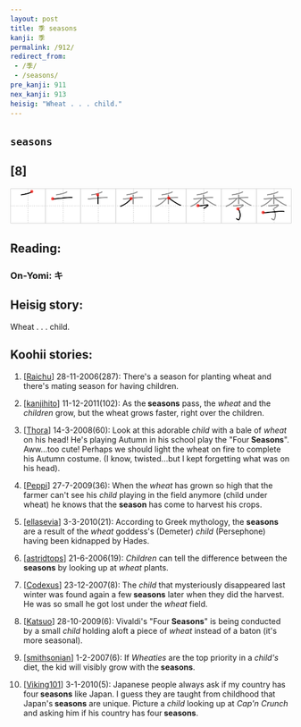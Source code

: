 ```yaml
---
layout: post
title: 季 seasons
kanji: 季
permalink: /912/
redirect_from:
 - /季/
 - /seasons/
pre_kanji: 911
nex_kanji: 913
heisig: "Wheat . . . child."
---
```


## `seasons`

## [8]

<div class="stroke"><img src="../images/E5ADA3.png" /></div>

## Reading:

### On-Yomi: キ

## Heisig story:

Wheat . . . child.

## Koohii stories:

1) [<a href="http://kanji.koohii.com/profile/Raichu">Raichu</a>] 28-11-2006(287): There&#039;s a season for planting wheat and there&#039;s mating season for having children.

2) [<a href="http://kanji.koohii.com/profile/kanjihito">kanjihito</a>] 11-12-2011(102): As the<strong> seasons</strong> pass, the <em>wheat</em> and the <em>children</em> grow, but the wheat grows faster, right over the children.

3) [<a href="http://kanji.koohii.com/profile/Thora">Thora</a>] 14-3-2008(60): Look at this adorable <em>child</em> with a bale of <em>wheat</em> on his head! He&#039;s playing Autumn in his school play the &quot;Four<strong> Seasons</strong>&quot;. Aww...too cute! Perhaps we should light the wheat on fire to complete his Autumn costume. (I know, twisted...but I kept forgetting what was on his head).

4) [<a href="http://kanji.koohii.com/profile/Peppi">Peppi</a>] 27-7-2009(36): When the <em>wheat</em> has grown so high that the farmer can&#039;t see his <em>child</em> playing in the field anymore (child under wheat) he knows that the <strong>season</strong> has come to harvest his crops.

5) [<a href="http://kanji.koohii.com/profile/ellasevia">ellasevia</a>] 3-3-2010(21): According to Greek mythology, the <strong>seasons</strong> are a result of the <em>wheat</em> goddess&#039;s (Demeter) <em>child</em> (Persephone) having been kidnapped by Hades.

6) [<a href="http://kanji.koohii.com/profile/astridtops">astridtops</a>] 21-6-2006(19): <em>Children</em> can tell the difference between the<strong> seasons</strong> by looking up at <em>wheat</em> plants.

7) [<a href="http://kanji.koohii.com/profile/Codexus">Codexus</a>] 23-12-2007(8): The <em>child</em> that mysteriously disappeared last winter was found again a few<strong> seasons</strong> later when they did the harvest. He was so small he got lost under the <em>wheat</em> field.

8) [<a href="http://kanji.koohii.com/profile/Katsuo">Katsuo</a>] 28-10-2009(6): Vivaldi&#039;s &quot;Four<strong> Seasons</strong>&quot; is being conducted by a small <em>child</em> holding aloft a piece of <em>wheat</em> instead of a baton (it&#039;s more seasonal).

9) [<a href="http://kanji.koohii.com/profile/smithsonian">smithsonian</a>] 1-2-2007(6): If <em>Wheaties</em> are the top priority in a <em>child&#039;s</em> diet, the kid will visibly grow with the<strong> seasons</strong>.

10) [<a href="http://kanji.koohii.com/profile/Viking101">Viking101</a>] 3-1-2010(5): Japanese people always ask if my country has four<strong> seasons</strong> like Japan. I guess they are taught from childhood that Japan&#039;s<strong> seasons</strong> are unique. Picture a <em>child</em> looking up at <em>Cap&#039;n Crunch</em> and asking him if his country has four<strong> seasons</strong>.
